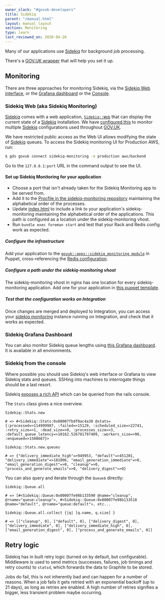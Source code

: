 ```yaml
---
owner_slack: "#govuk-developers"
title: Sidekiq
parent: "/manual.html"
layout: manual_layout
section: Monitoring
type: learn
last_reviewed_on: 2020-04-26
---
```


Many of our applications use
[Sidekiq](https://github.com/mperham/sidekiq) for background job processing.

There's a [GOV.UK wrapper](https://github.com/alphagov/govuk_sidekiq) that will
help you set it up.

## Monitoring

There are three approaches for monitoring Sidekiq, via the [Sidekiq Web interface](#sidekiq-web),
or the [Grafana dashboard](#sidekiq-grafana-dashboard) or the [Console](#sidekiq-from-the-console).

### Sidekiq Web (aka Sidekiq Monitoring)

[Sidekiq] comes with a web application,
[`Sidekiq::Web`](https://github.com/mperham/sidekiq/wiki/Monitoring)
that can display the current state of a [Sidekiq] installation. We have
[configured this](https://github.com/alphagov/sidekiq-monitoring) to monitor
multiple [Sidekiq] configurations used throughout [GOV.UK].

We have restricted public access as the Web UI allows modifying the state of
[Sidekiq] queues. To access the Sidekiq monitoring UI for Production AWS,
run:

```bash
$ gds govuk connect sidekiq-monitoring -e production aws/backend
```

Go to the `127.0.0.1:port` URL in the command output to see the UI.

#### Set up Sidekiq Monitoring for your application

- Choose a port that isn't already taken for the Sidekiq Monitoring
  app to be served from.
- Add it to the [Procfile in the sidekiq-monitoring repository](https://github.com/alphagov/sidekiq-monitoring/blob/master/Procfile)
  maintaining the alphabetical order of the processes.
- Update
  [index.html](https://github.com/alphagov/sidekiq-monitoring/blob/master/public/index.html#L26-L29)
  to include a link to your application's sidekiq-monitoring maintaining the
  alphabetical order of the applications. This path is configured as a location
  under the sidekiq-monitoring vhost.
- Run `bundle exec foreman start` and test that your Rack and Redis config work
  as expected.

##### Configure the infrastructure

Add your application to the
[`govuk::apps::sidekiq_monitoring module`](https://github.com/alphagov/govuk-puppet/blob/master/modules/govuk/manifests/apps/sidekiq_monitoring.pp)
in Puppet, cross-referencing the
[Redis configuration](https://github.com/alphagov/govuk-puppet/commit/9ffa90f571a43cba1e341c359111bf18db9cde1a).

##### Configure a path under the sidekiq-monitoring vhost

The sidekiq-monitoring vhost in nginx has one location for every
sidekiq-monitoring application. Add one for your application in
[this puppet template](https://github.com/alphagov/govuk-puppet/blob/70a10190b/modules/govuk/templates/sidekiq_monitoring_nginx_config.conf.erb#L21-L23).

##### Test that the configuration works on Integration

Once changes are merged and deployed to Integration, you can
access your [sidekiq monitoring](monitor-sidekiq-workers.html) instance running
on Integration, and check that it works as expected.

### Sidekiq Grafana Dashboard

You can also monitor Sidekiq queue lengths using [this Grafana
dashboard](https://grafana.blue.production.govuk.digital/dashboard/file/sidekiq.json). It
is available in all environments.

[gov.uk]: https://www.gov.uk
[sidekiq]: http://sidekiq.org

### Sidekiq from the console

Where possible you should use Sidekiq's web interface or Grafana to view Sidekiq
stats and queues. SSHing into machines to interrogate things should be a last
resort.

Sidekiq [exposes a rich API](https://github.com/mperham/sidekiq/wiki/API) which can be queried from the rails console.

The `Stats` class gives a nice overview.

```
Sidekiq::Stats.new

# => #<Sidekiq::Stats:0x00007fbdf0ac4a30 @stats={:processed=>114999987, :failed=>15129, :scheduled_size=>22741, :retry_size=>1, :dead_size=>0, :processes_size=>3, :default_queue_latency=>10162.526781797409, :workers_size=>90, :enqueued=>1508687}>

Sidekiq::Stats.new.queues

# => {"delivery_immediate_high"=>949953, "default"=>451201, "delivery_immediate"=>101006, "email_generation_immediate"=>0, "email_generation_digest"=>0, "cleanup"=>0, "process_and_generate_emails"=>0, "delivery_digest"=>0}

```

You can also query and iterate through the `Queue`s directly:

```
Sidekiq::Queue.all

# => [#<Sidekiq::Queue:0x00007fe98b133590 @name="cleanup", @rname="queue:cleanup">, #<Sidekiq::Queue:0x00007fe98b133518 @name="default", @rname="queue:default">, etc...

Sidekiq::Queue.all.collect {|q| [q.name, q.size] }

# => [["cleanup", 0], ["default", 0], ["delivery_digest", 0], ["delivery_immediate", 0], ["delivery_immediate_high", 0], ["email_generation_digest", 0], ["process_and_generate_emails", 0]]
```

## Retry logic

Sidekiq has in built retry logic (turned on by default, but configurable).
Middleware is used to send metrics (successes, failures, job timings and retry
counts) to `statsd`, which forwards the data to Graphite to be stored.

Jobs do fail, this is not inherently bad and can happen for a number of
reasons. When a job fails it gets retried with an exponential backoff (up to 21
days), as long as retries are enabled. A high number of retries signifies a
bigger, less transient problem maybe occurring.
